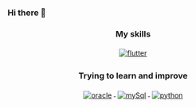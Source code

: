 ### Hi there 👋

<div align="center"> 
  <h3>
   My skills
  </h3>
</div>
<p align="center">
<a href="https://flutter.dev/">
    <img src="https://www.vectorlogo.zone/logos/flutterio/flutterio-ar21.svg" alt="flutter" style="vertical-align:top; margin:4px;">
  </a> 

</p>
<div align="center"> 
  <h3>
  Trying to learn and improve
  </h3>
</div>
<p align="center">
  <a href="https://flutter.dev/">
    <img src="https://www.vectorlogo.zone/logos/oracle/oracle-ar21.svg" alt="oracle" style="vertical-align:top; margin:4px;">
  </a> 
  <a href="https://flutter.dev/">
    <img src="https://www.vectorlogo.zone/logos/mysql/mysql-ar21.svg" alt="mySql" style="vertical-align:top; margin:4px;">
  </a>
     <a href="https://flutter.dev/">
    <img src="https://www.vectorlogo.zone/logos/python/python-horizontal.svg" alt="python" style="vertical-align:top; margin:4px;">
  </a> 
</p>

